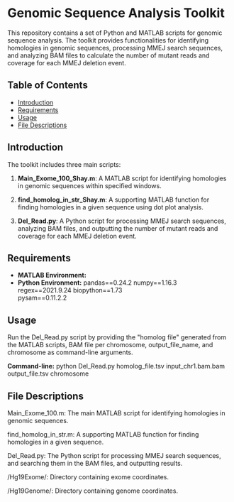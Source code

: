 # Genomic Sequence Analysis Toolkit

This repository contains a set of Python and MATLAB scripts for genomic sequence analysis. The toolkit provides functionalities for identifying homologies in genomic sequences, processing MMEJ search sequences, and analyzing BAM files to calculate the number of mutant reads and coverage for each MMEJ deletion event.

## Table of Contents

- [Introduction](#introduction)
- [Requirements](#requirements)
- [Usage](#usage)
- [File Descriptions](#file-descriptions)


## Introduction

The toolkit includes three main scripts:

1. **Main_Exome_100_Shay.m**: A MATLAB script for identifying homologies in genomic sequences within specified windows.

2. **find_homolog_in_str_Shay.m**: A supporting MATLAB function for finding homologies in a given sequence using dot plot analysis.

3. **Del_Read.py**: A Python script for processing MMEJ search sequences, analyzing BAM files, and outputting the number of mutant reads and coverage for each MMEJ deletion event.

   

## Requirements

- **MATLAB Environment:** 
- **Python Environment:** 
      pandas==0.24.2
      numpy==1.16.3
      regex==2021.9.24
      biopython==1.73  
      pysam==0.11.2.2
  
## Usage
Run the Del_Read.py script by providing the "homolog file" generated from the MATLAB scripts, BAM file per chromosome, output_file_name,  and chromosome  as command-line arguments.

**Command-line:**
python Del_Read.py homolog_file.tsv input_chr1.bam.bam output_file.tsv chromosome

## File Descriptions

Main_Exome_100.m: The main MATLAB script for identifying homologies in genomic sequences.

find_homolog_in_str.m: A supporting MATLAB function for finding homologies in a given sequence.

Del_Read.py: The Python script for processing MMEJ search sequences, and searching them in the BAM files, and outputting results.

/Hg19Exome/: Directory containing exome coordinates.

/Hg19Genome/: Directory containing genome coordinates.








